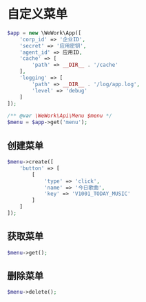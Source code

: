 # 自定义菜单

```php
$app = new \WeWork\App([
    'corp_id' => '企业ID',
    'secret' => '应用密钥',
    'agent_id' => 应用ID,
    'cache' => [
        'path' => __DIR__ . '/cache'
    ],
    'logging' => [
        'path' => __DIR__ . '/log/app.log',
        'level' => 'debug'
    ]
]);
```

```php
/** @var \WeWork\Api\Menu $menu */
$menu = $app->get('menu');
```

## 创建菜单

```php
$menu->create([
    'button' => [
        [
            'type' => 'click',
            'name' => '今日歌曲',
            'key' => 'V1001_TODAY_MUSIC'
        ]
    ]
]);
```

## 获取菜单

```php
$menu->get();
```

## 删除菜单

```php
$menu->delete();
```
